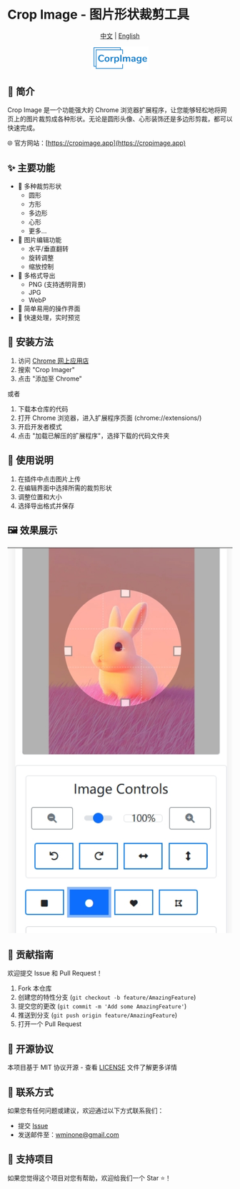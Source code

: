 # Crop Image - 图片形状裁剪工具

<p align="center">
  <a href="README.md">中文</a> | <a href="README_EN.md">English</a>
</p>

<p align="center">
  <img src="assets/logo.png" width="128" alt="Crop Image Logo">
</p>

## 📝 简介

Crop Image 是一个功能强大的 Chrome 浏览器扩展程序，让您能够轻松地将网页上的图片裁剪成各种形状。无论是圆形头像、心形装饰还是多边形剪裁，都可以快速完成。

🌐 官方网站：[https://cropimage.app](https://cropimage.app)

## ✨ 主要功能

- 🔷 多种裁剪形状
  - 圆形
  - 方形
  - 多边形
  - 心形
  - 更多...
- 🔄 图片编辑功能
  - 水平/垂直翻转
  - 旋转调整
  - 缩放控制
- 💾 多格式导出
  - PNG (支持透明背景)
  - JPG
  - WebP
- 🎯 简单易用的操作界面
- 🚀 快速处理，实时预览

## 🔧 安装方法

1. 访问 [Chrome 网上应用店](https://chrome.google.com/webstore)
2. 搜索 "Crop Imager"
3. 点击 "添加至 Chrome"

或者

1. 下载本仓库的代码
2. 打开 Chrome 浏览器，进入扩展程序页面 (chrome://extensions/)
3. 开启开发者模式
4. 点击 "加载已解压的扩展程序"，选择下载的代码文件夹

## 📖 使用说明

1. 在插件中点击图片上传
2. 在编辑界面中选择所需的裁剪形状
3. 调整位置和大小
4. 选择导出格式并保存

## 🖼️ 效果展示

<p align="center">
  <img src="assets/demo.gif" width="600" alt="使用演示">
</p>

## 🤝 贡献指南

欢迎提交 Issue 和 Pull Request！

1. Fork 本仓库
2. 创建您的特性分支 (`git checkout -b feature/AmazingFeature`)
3. 提交您的更改 (`git commit -m 'Add some AmazingFeature'`)
4. 推送到分支 (`git push origin feature/AmazingFeature`)
5. 打开一个 Pull Request

## 📄 开源协议

本项目基于 MIT 协议开源 - 查看 [LICENSE](LICENSE) 文件了解更多详情

## 📮 联系方式

如果您有任何问题或建议，欢迎通过以下方式联系我们：

- 提交 [Issue](https://github.com/worminone/crop-image/issues)
- 发送邮件至：[wminone@gmail.com](mailto:wminone@gmail.com)

## 🌟 支持项目

如果您觉得这个项目对您有帮助，欢迎给我们一个 Star ⭐️！
